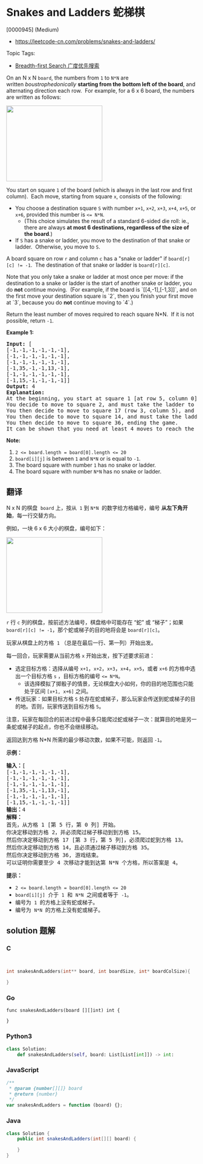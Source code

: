 # Snakes and Ladders 蛇梯棋

[0000945] (Medium)

- https://leetcode-cn.com/problems/snakes-and-ladders/

Topic Tags:

- [Breadth-first Search 广度优先搜索](https://leetcode-cn.com/tag/breadth-first-search/)

On an N x N `board`, the numbers from `1` to `N*N` are written *boustrophedonically* **starting from the bottom left of the board**, and alternating direction each row.  For example, for a 6 x 6 board, the numbers are written as follows:

<pre><img alt="" src="https://assets.leetcode.com/uploads/2018/09/23/snakes.png" style="width: 254px; height: 200px;">
</pre>

You start on square `1` of the board (which is always in the last row and first column).  Each move, starting from square `x`, consists of the following:

- You choose a destination square `S` with number `x+1`, `x+2`, `x+3`, `x+4`, `x+5`, or `x+6`, provided this number is `<= N*N`.
  - (This choice simulates the result of a standard 6-sided die roll: ie., there are always **at most 6 destinations, regardless of the size of the board**.)
- If `S` has a snake or ladder, you move to the destination of that snake or ladder.  Otherwise, you move to `S`.

A board square on row `r` and column `c` has a "snake or ladder" if `board[r][c] != -1`.  The destination of that snake or ladder is `board[r][c]`.

Note that you only take a snake or ladder at most once per move: if the destination to a snake or ladder is the start of another snake or ladder, you do **not** continue moving.  (For example, if the board is \`\[\[4,-1\],\[-1,3\]\]\`, and on the first move your destination square is \`2\`, then you finish your first move at \`3\`, because you do **not** continue moving to \`4\`.)

Return the least number of moves required to reach square N\*N.  If it is not possible, return `-1`.

**Example 1:**

<pre><strong>Input: </strong>[
[-1,-1,-1,-1,-1,-1],
[-1,-1,-1,-1,-1,-1],
[-1,-1,-1,-1,-1,-1],
[-1,35,-1,-1,13,-1],
[-1,-1,-1,-1,-1,-1],
[-1,15,-1,-1,-1,-1]]
<strong>Output: </strong>4
<strong>Explanation: </strong>
At the beginning, you start at square 1 [at row 5, column 0].
You decide to move to square 2, and must take the ladder to square 15.
You then decide to move to square 17 (row 3, column 5), and must take the snake to square 13.
You then decide to move to square 14, and must take the ladder to square 35.
You then decide to move to square 36, ending the game.
It can be shown that you need at least 4 moves to reach the N*N-th square, so the answer is 4.
</pre>

**Note:**

1.  `2 <= board.length = board[0].length <= 20`
2.  `board[i][j]` is between `1` and `N*N` or is equal to `-1`.
3.  The board square with number `1` has no snake or ladder.
4.  The board square with number `N*N` has no snake or ladder.

## 翻译

N x N 的棋盘  `board` 上，按从  `1` 到 `N*N`  的数字给方格编号，编号 **从左下角开始**，每一行交替方向。

例如，一块 6 x 6 大小的棋盘，编号如下：

<pre><img alt="" src="https://assets.leetcode-cn.com/aliyun-lc-upload/uploads/2019/01/31/snakes.png" style="height: 200px; width: 254px;">
</pre>

`r` 行 `c` 列的棋盘，按前述方法编号，棋盘格中可能存在 “蛇” 或 “梯子”；如果 `board[r][c] != -1`，那个蛇或梯子的目的地将会是 `board[r][c]`。

玩家从棋盘上的方格  `1` （总是在最后一行、第一列）开始出发。

每一回合，玩家需要从当前方格 `x` 开始出发，按下述要求前进：

- 选定目标方格：选择从编号 `x+1`，`x+2`，`x+3`，`x+4`，`x+5`，或者 `x+6` 的方格中选出一个目标方格 `s` ，目标方格的编号 `<= N*N`。
  - 该选择模拟了掷骰子的情景，无论棋盘大小如何，你的目的地范围也只能处于区间 `[x+1, x+6]` 之间。
- 传送玩家：如果目标方格 `S` 处存在蛇或梯子，那么玩家会传送到蛇或梯子的目的地。否则，玩家传送到目标方格 `S`。

注意，玩家在每回合的前进过程中最多只能爬过蛇或梯子一次：就算目的地是另一条蛇或梯子的起点，你也不会继续移动。

返回达到方格 N\*N 所需的最少移动次数，如果不可能，则返回 `-1`。

**示例：**

<pre><strong>输入：</strong>[
[-1,-1,-1,-1,-1,-1],
[-1,-1,-1,-1,-1,-1],
[-1,-1,-1,-1,-1,-1],
[-1,35,-1,-1,13,-1],
[-1,-1,-1,-1,-1,-1],
[-1,15,-1,-1,-1,-1]]
<strong>输出：</strong>4
<strong>解释：</strong>
首先，从方格 1 [第 5 行，第 0 列] 开始。
你决定移动到方格 2，并必须爬过梯子移动到到方格 15。
然后你决定移动到方格 17 [第 3 行，第 5 列]，必须爬过蛇到方格 13。
然后你决定移动到方格 14，且必须通过梯子移动到方格 35。
然后你决定移动到方格 36, 游戏结束。
可以证明你需要至少 4 次移动才能到达第 N*N 个方格，所以答案是 4。
</pre>

**提示：**

- `2 <= board.length = board[0].length <= 20`
- `board[i][j]`  介于  `1`  和  `N*N`  之间或者等于  `-1`。
- 编号为  `1`  的方格上没有蛇或梯子。
- 编号为  `N*N`  的方格上没有蛇或梯子。

## solution 题解

### C

```c


int snakesAndLadders(int** board, int boardSize, int* boardColSize){

}


```

### Go

```golang
func snakesAndLadders(board [][]int) int {

}
```

### Python3

```python
class Solution:
    def snakesAndLadders(self, board: List[List[int]]) -> int:

```

### JavaScript

```javascript
/**
 * @param {number[][]} board
 * @return {number}
 */
var snakesAndLadders = function (board) {};
```

### Java

```java
class Solution {
    public int snakesAndLadders(int[][] board) {

    }
}
```
